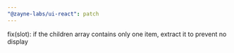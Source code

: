 ```yaml
---
"@zayne-labs/ui-react": patch
---
```


fix(slot): if the children array contains only one item, extract it to prevent no display
